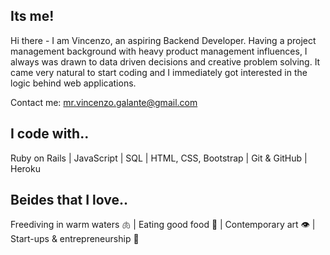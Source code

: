 ## Its me!
Hi there - I am Vincenzo, an aspiring Backend Developer. Having a project management background with heavy product management influences, I always was drawn to data driven decisions and creative problem solving. It came very natural to start coding and I immediately got interested in the logic behind web applications. 

Contact me: mr.vincenzo.galante@gmail.com

## I code with..
Ruby on Rails | JavaScript | SQL | HTML, CSS, Bootstrap | Git & GitHub | Heroku

## Beides that I love..
Freediving in warm waters 🫁 | Eating good food 👄 | Contemporary art 👁 | Start-ups & entrepreneurship 🧠
